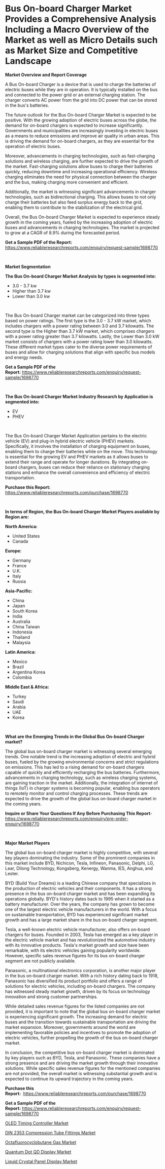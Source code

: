 <p><h1>Bus On-board Charger Market Provides a Comprehensive Analysis Including a Macro Overview of the Market as well as Micro Details such as Market Size and Competitive Landscape</h1></p><p><strong>Market Overview and Report Coverage</strong></p>
<p><p>A Bus On-board Charger is a device that is used to charge the batteries of electric buses while they are in operation. It is typically installed on the bus and connected to the power grid or an external charging station. The charger converts AC power from the grid into DC power that can be stored in the bus's batteries.</p><p>The future outlook for the Bus On-board Charger Market is expected to be positive. With the growing adoption of electric buses across the globe, the demand for on-board chargers is expected to increase significantly. Governments and municipalities are increasingly investing in electric buses as a means to reduce emissions and improve air quality in urban areas. This is driving the demand for on-board chargers, as they are essential for the operation of electric buses.</p><p>Moreover, advancements in charging technologies, such as fast-charging solutions and wireless charging, are further expected to drive the growth of the market. Fast-charging solutions allow buses to charge their batteries quickly, reducing downtime and increasing operational efficiency. Wireless charging eliminates the need for physical connection between the charger and the bus, making charging more convenient and efficient.</p><p>Additionally, the market is witnessing significant advancements in charger technologies, such as bidirectional charging. This allows buses to not only charge their batteries but also feed surplus energy back to the grid, enabling them to contribute to the stabilization of the electrical grid.</p><p>Overall, the Bus On-board Charger Market is expected to experience steady growth in the coming years, fueled by the increasing adoption of electric buses and advancements in charging technologies. The market is projected to grow at a CAGR of 8.9% during the forecasted period.</p></p>
<p><strong>Get a Sample PDF of the Report:</strong> <a href="https://www.reliableresearchreports.com/enquiry/request-sample/1698770">https://www.reliableresearchreports.com/enquiry/request-sample/1698770</a></p>
<p>&nbsp;</p>
<p><strong>Market Segmentation</strong></p>
<p><strong>The Bus On-board Charger Market Analysis by types is segmented into:</strong></p>
<p><ul><li>3.0 - 3.7 kw</li><li>Higher than 3.7 kw</li><li>Lower than 3.0 kw</li></ul></p>
<p>&nbsp;</p>
<p><p>The Bus On-board Charger market can be categorized into three types based on power ratings. The first type is the 3.0 - 3.7 kW market, which includes chargers with a power rating between 3.0 and 3.7 kilowatts. The second type is the Higher than 3.7 kW market, which comprises chargers with a power rating greater than 3.7 kilowatts. Lastly, the Lower than 3.0 kW market consists of chargers with a power rating lower than 3.0 kilowatts. These different market types cater to the diverse power requirements of buses and allow for charging solutions that align with specific bus models and energy needs.</p></p>
<p><strong>Get a Sample PDF of the Report:</strong>&nbsp;<a href="https://www.reliableresearchreports.com/enquiry/request-sample/1698770">https://www.reliableresearchreports.com/enquiry/request-sample/1698770</a></p>
<p>&nbsp;</p>
<p><strong>The Bus On-board Charger Market Industry Research by Application is segmented into:</strong></p>
<p><ul><li>EV</li><li>PHEV</li></ul></p>
<p>&nbsp;</p>
<p><p>The Bus On-board Charger Market Application pertains to the electric vehicle (EV) and plug-in hybrid electric vehicle (PHEV) markets. Specifically, it involves the installation of charging equipment on buses, enabling them to charge their batteries while on the move. This technology is essential for the growing EV and PHEV markets as it allows buses to extend their range and operate for longer durations. By integrating on-board chargers, buses can reduce their reliance on stationary charging stations and enhance the overall convenience and efficiency of electric transportation.</p></p>
<p><strong>Purchase this Report:</strong>&nbsp; <a href="https://www.reliableresearchreports.com/purchase/1698770">https://www.reliableresearchreports.com/purchase/1698770</a></p>
<p>&nbsp;</p>
<p><strong>In terms of Region, the Bus On-board Charger Market Players available by Region are:</strong></p>
<p>
    <p> <strong> North America: </strong>
        <ul>
            <li>United States</li>
            <li>Canada</li>
        </ul>
        </p> 
    <p> <strong> Europe: </strong>
        <ul>
            <li>Germany</li>
            <li>France</li>
            <li>U.K.</li>
            <li>Italy</li>
            <li>Russia</li>
        </ul>
        </p> 
    <p> <strong> Asia-Pacific: </strong>
        <ul>
            <li>China</li>
            <li>Japan</li>
            <li>South Korea</li>
            <li>India</li>
            <li>Australia</li>
            <li>China Taiwan</li>
            <li>Indonesia</li>
            <li>Thailand</li>
            <li>Malaysia</li>
        </ul>
        </p> 
    <p> <strong> Latin America: </strong>
        <ul>
            <li>Mexico</li>
            <li>Brazil</li>
            <li>Argentina Korea</li>
            <li>Colombia</li>
        </ul>
        </p> 
    <p> <strong> Middle East & Africa: </strong>
        <ul>
            <li>Turkey</li>
            <li>Saudi</li>
            <li>Arabia</li>
            <li>UAE</li>
            <li>Korea</li>
        </ul>
    </p>
    </p>
<p>&nbsp;</p>
<p><strong>What are the Emerging Trends in the Global Bus On-board Charger market?</strong></p>
<p><p>The global bus on-board charger market is witnessing several emerging trends. One notable trend is the increasing adoption of electric and hybrid buses, fueled by the growing environmental concerns and strict regulations on emissions. This has led to a rising demand for on-board chargers capable of quickly and efficiently recharging the bus batteries. Furthermore, advancements in charging technology, such as wireless charging systems, are gaining traction in the market. Additionally, the integration of internet of things (IoT) in charger systems is becoming popular, enabling bus operators to remotely monitor and control charging processes. These trends are expected to drive the growth of the global bus on-board charger market in the coming years.</p></p>
<p><strong>Inquire or Share Your Questions If Any Before Purchasing This Report</strong>- <a href="https://www.reliableresearchreports.com/enquiry/pre-order-enquiry/1698770">https://www.reliableresearchreports.com/enquiry/pre-order-enquiry/1698770</a></p>
<p>&nbsp;</p>
<p><strong>Major Market Players</strong></p>
<p><p>The global bus on-board charger market is highly competitive, with several key players dominating the industry. Some of the prominent companies in this market include BYD, Nichicon, Tesla, Infineon, Panasonic, Delphi, LG, Lear, Dilong Technology, Kongsberg, Kenergy, Wanma, IES, Anghua, and Lester.</p><p>BYD (Build Your Dreams) is a leading Chinese company that specializes in the production of electric vehicles and their components. It has a strong presence in the bus on-board charger market and has been expanding its operations globally. BYD's history dates back to 1995 when it started as a battery manufacturer. Over the years, the company has grown to become one of the largest electric vehicle manufacturers in the world. With a focus on sustainable transportation, BYD has experienced significant market growth and has a large market share in the bus on-board charger segment.</p><p>Tesla, a well-known electric vehicle manufacturer, also offers on-board chargers for buses. Founded in 2003, Tesla has emerged as a key player in the electric vehicle market and has revolutionized the automotive industry with its innovative products. Tesla's market growth and size have been remarkable, with its electric vehicles gaining popularity worldwide. However, specific sales revenue figures for its bus on-board charger segment are not publicly available.</p><p>Panasonic, a multinational electronics corporation, is another major player in the bus on-board charger market. With a rich history dating back to 1918, Panasonic has diversified its product portfolio and offers a range of solutions for electric vehicles, including on-board chargers. The company has witnessed steady market growth, driven by its focus on technology innovation and strong customer partnerships.</p><p>While detailed sales revenue figures for the listed companies are not provided, it is important to note that the global bus on-board charger market is experiencing significant growth. The increasing demand for electric buses and the transition towards sustainable transportation are driving the market expansion. Moreover, governments around the world are implementing favorable policies and incentives to promote the adoption of electric vehicles, further propelling the growth of the bus on-board charger market.</p><p>In conclusion, the competitive bus on-board charger market is dominated by key players such as BYD, Tesla, and Panasonic. These companies have a strong presence and are driving the market growth through their innovative solutions. While specific sales revenue figures for the mentioned companies are not provided, the overall market is witnessing substantial growth and is expected to continue its upward trajectory in the coming years.</p></p>
<p><strong>Purchase this Report:</strong>&nbsp;&nbsp;<a href="https://www.reliableresearchreports.com/purchase/1698770">https://www.reliableresearchreports.com/purchase/1698770</a></p>
<p></p>
<p><strong>Get a Sample PDF of the Report:</strong>&nbsp;<a href="https://www.reliableresearchreports.com/enquiry/request-sample/1698770">https://www.reliableresearchreports.com/enquiry/request-sample/1698770</a></p>
<p><p><a href="https://www.linkedin.com/pulse/oled-timing-controller-market-challenges-opportunities-growth-12f7c/">OLED Timing Controller Market</a></p><p><a href="https://medium.com/@nayanmongiarp23/din-2353-compression-tube-fittings-market-exploring-market-share-market-trends-and-future-growth-2835a2faa2d4">DIN 2353 Compression Tube Fittings Market</a></p><p><a href="https://medium.com/@ishankishanrp23/octafluorocyclobutane-gas-market-size-reveals-the-best-marketing-channels-in-global-industry-dbeb03d6574d">Octafluorocyclobutane Gas Market</a></p><p><a href="https://www.linkedin.com/pulse/quantum-dot-qd-display-market-challenges-opportunities-growth-0lwie/">Quantum Dot QD Display Market</a></p><p><a href="https://www.linkedin.com/pulse/liquid-crystal-panel-display-market-size-growth-forecast-cae3e/">Liquid Crystal Panel Display Market</a></p></p>